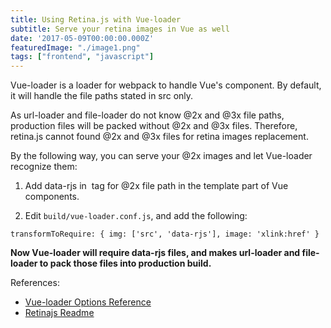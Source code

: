 ```yaml
---
title: Using Retina.js with Vue-loader
subtitle: Serve your retina images in Vue as well
date: '2017-05-09T00:00:00.000Z'
featuredImage: "./image1.png"
tags: ["frontend", "javascript"]
---
```


Vue-loader is a loader for webpack to handle Vue's component. By default, it will handle the file paths stated in src only.

As url-loader and file-loader do not know @2x and @3x file paths, production files will be packed without @2x and @3x files. Therefore, retina.js cannot found @2x and @3x files for retina images replacement.

By the following way, you can serve your @2x images and let Vue-loader recognize them:

1. Add data-rjs in <img> tag for @2x file path in the template part of Vue components.

2. Edit `build/vue-loader.conf.js`, and add the following:

```
transformToRequire: { img: ['src', 'data-rjs'], image: 'xlink:href' }
```

**Now Vue-loader will require data-rjs files, and makes url-loader and file-loader to pack those files into production build.**

References:
* [Vue-loader Options Reference](https://vue-loader.vuejs.org/en/options.html)
* [Retinajs Readme](https://github.com/jgnewman/retinajs)
